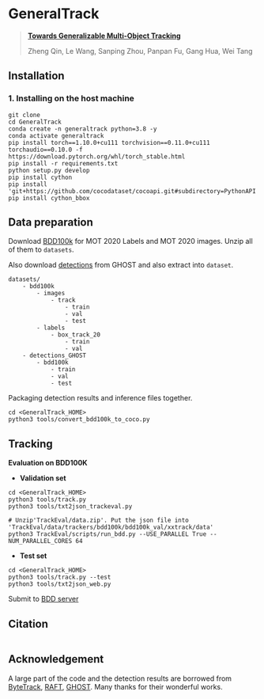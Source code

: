 # GeneralTrack

> [**Towards Generalizable Multi-Object Tracking**](https://arxiv.org/abs/2110.06864)
> 
> Zheng Qin, Le Wang, Sanping Zhou, Panpan Fu, Gang Hua, Wei Tang
> 


## Installation
### 1. Installing on the host machine
```shell
git clone 
cd GeneralTrack
conda create -n generaltrack python=3.8 -y
conda activate generaltrack
pip install torch==1.10.0+cu111 torchvision==0.11.0+cu111 torchaudio==0.10.0 -f https://download.pytorch.org/whl/torch_stable.html
pip install -r requirements.txt
python setup.py develop
pip install cython
pip install 'git+https://github.com/cocodataset/cocoapi.git#subdirectory=PythonAPI'
pip install cython_bbox
```


## Data preparation

Download [BDD100k](https://bdd-data.berkeley.edu/) for MOT 2020 Labels and MOT 2020 images. Unzip all of them to 
```datasets```. 

Also download [detections](https://vision.in.tum.de/webshare/u/seidensc/GHOST/detections_GHOST.zip) from GHOST and also extract into ```dataset```. 
```
datasets/
    - bdd100k
        - images
            - track
                - train
                - val
                - test
        - labels
            - box_track_20
                - train
                - val
    - detections_GHOST
        - bdd100k
            - train
            - val
            - test
```
Packaging detection results and inference files together.
```shell
cd <GeneralTrack_HOME>
python3 tools/convert_bdd100k_to_coco.py
```

## Tracking

**Evaluation on BDD100K**
* **Validation set**
```shell
cd <GeneralTrack_HOME>
python3 tools/track.py
python3 tools/txt2json_trackeval.py

# Unzip'TrackEval/data.zip'. Put the json file into 'TrackEval/data/trackers/bdd100k/bdd100k_val/xxtrack/data'
python3 TrackEval/scripts/run_bdd.py --USE_PARALLEL True --NUM_PARALLEL_CORES 64
```

* **Test set**

```shell
cd <GeneralTrack_HOME>
python3 tools/track.py --test
python3 tools/txt2json_web.py
```
Submit to [BDD server](https://eval.ai/web/challenges/challenge-page/1836/overview)



## Citation

```

```

## Acknowledgement

A large part of the code and the detection results are borrowed from [ByteTrack](https://github.com/ifzhang/ByteTrack), [RAFT](https://github.com/princeton-vl/RAFT), [GHOST](https://github.com/dvl-tum/GHOST). Many thanks for their wonderful works.
